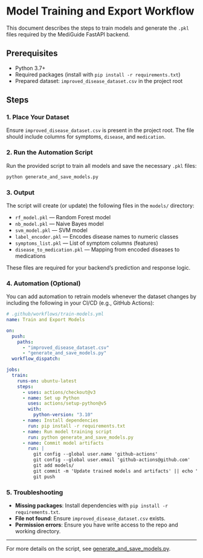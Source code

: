 # Model Training and Export Workflow

This document describes the steps to train models and generate the `.pkl` files required by the MediGuide FastAPI backend.

## Prerequisites

- Python 3.7+
- Required packages (install with `pip install -r requirements.txt`)
- Prepared dataset: `improved_disease_dataset.csv` in the project root

## Steps

### 1. Place Your Dataset

Ensure `improved_disease_dataset.csv` is present in the project root. The file should include columns for symptoms, `disease`, and `medication`.

### 2. Run the Automation Script

Run the provided script to train all models and save the necessary `.pkl` files:

```sh
python generate_and_save_models.py
```

### 3. Output

The script will create (or update) the following files in the `models/` directory:

- `rf_model.pkl` — Random Forest model
- `nb_model.pkl` — Naive Bayes model
- `svm_model.pkl` — SVM model
- `label_encoder.pkl` — Encodes disease names to numeric classes
- `symptoms_list.pkl` — List of symptom columns (features)
- `disease_to_medication.pkl` — Mapping from encoded diseases to medications

These files are required for your backend’s prediction and response logic.

### 4. Automation (Optional)

You can add automation to retrain models whenever the dataset changes by including the following in your CI/CD (e.g., GitHub Actions):

```yaml
# .github/workflows/train-models.yml
name: Train and Export Models

on:
  push:
    paths:
      - "improved_disease_dataset.csv"
      - "generate_and_save_models.py"
  workflow_dispatch:

jobs:
  train:
    runs-on: ubuntu-latest
    steps:
      - uses: actions/checkout@v3
      - name: Set up Python
        uses: actions/setup-python@v5
        with:
          python-version: "3.10"
      - name: Install dependencies
        run: pip install -r requirements.txt
      - name: Run model training script
        run: python generate_and_save_models.py
      - name: Commit model artifacts
        run: |
          git config --global user.name 'github-actions'
          git config --global user.email 'github-actions@github.com'
          git add models/
          git commit -m 'Update trained models and artifacts' || echo "No changes to commit"
          git push
```

### 5. Troubleshooting

- **Missing packages**: Install dependencies with `pip install -r requirements.txt`.
- **File not found**: Ensure `improved_disease_dataset.csv` exists.
- **Permission errors**: Ensure you have write access to the repo and working directory.

---

For more details on the script, see [generate_and_save_models.py](./generate_and_save_models.py).